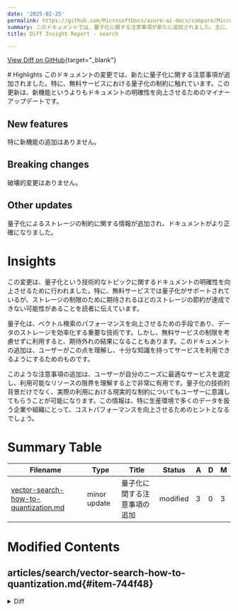 ```yaml
---
date: '2025-02-25'
permalink: https://github.com/MicrosoftDocs/azure-ai-docs/compare/MicrosoftDocs:8c6e364...MicrosoftDocs:50dc684
summary: このドキュメントでは、量子化に関する注意事項が新たに追加されました。主に、無料サービスにおける量子化の制約について触れています。この更新は新機能の追加ではなく、ドキュメントの明確性を向上させるためのマイナーな改訂です。特に、量子化によるストレージの制約についての情報が追加され、ユーザーがサービスを利用する際の理解を深められるようになっています。量子化はデータのストレージ効率を向上させるための技術であり、無料サービスで利用する際には期待外れの結果を避けるための知識が重要です。この情報は、特に大量データを扱う企業や組織にとって有用です。
title: Diff Insight Report - search

---
```


[View Diff on GitHub](https://github.com/MicrosoftDocs/azure-ai-docs/compare/MicrosoftDocs:8c6e364...MicrosoftDocs:50dc684){target="_blank"}

<format>
# Highlights
このドキュメントの変更では、新たに量子化に関する注意事項が追加されました。特に、無料サービスにおける量子化の制約に触れています。この更新は、新機能というよりもドキュメントの明確性を向上させるためのマイナーアップデートです。

## New features
特に新機能の追加はありません。

## Breaking changes
破壊的変更はありません。

## Other updates
量子化によるストレージの制約に関する情報が追加され、ドキュメントがより正確になりました。

# Insights
この変更は、量子化という技術的なトピックに関するドキュメントの明確性を向上させるために行われました。特に、無料サービスでは量子化がサポートされているが、ストレージの制限のために期待されるほどのストレージの節約が達成できない可能性があることを読者に伝えています。

量子化は、ベクトル検索のパフォーマンスを向上させるための手段であり、データのストレージを効率化する重要な技術です。しかし、無料サービスの制限を考慮せずに利用すると、期待外れの結果になることもあります。このドキュメントの追加は、ユーザーがこの点を理解し、十分な知識を持ってサービスを利用できるようにするためのものです。

このような注意事項の追加は、ユーザーが自分のニーズに最適なサービスを選定し、利用可能なリソースの限界を理解する上で非常に有用です。量子化の技術的背景だけでなく、実際の利用における現実的な制約についてもユーザーに意識してもらうことが可能になります。この情報は、特に生産環境で多くのデータを扱う企業や組織にとって、コストパフォーマンスを向上させるためのヒントとなるでしょう。
</format>

# Summary Table
|  Filename  | Type |    Title    | Status | A  | D  | M  |
|------------|------|-------------|--------|----|----|----|
| [vector-search-how-to-quantization.md](#item-744f48) | minor update | 量子化に関する注意事項の追加 | modified | 3 | 0 | 3 | 


# Modified Contents
## articles/search/vector-search-how-to-quantization.md{#item-744f48}

<details>
<summary>Diff</summary>
````diff
@@ -42,6 +42,9 @@ Two types of quantization are supported:
 
 - Binary quantization converts floats into binary bits, which takes up 1 bit. This results in up to 28 times reduced vector index size.
 
+>[!Note]
+> While free services support quantization, they may not demonstrate the full storage savings due to the limited storage quota.
+
 ## Add "compressions" to a search index
 
 The following example shows a partial index definition with a fields collection that includes a vector field, and a `vectorSearch.compressions` section.
````
</details>

### Summary

```json
{
    "modification_type": "minor update",
    "modification_title": "量子化に関する注意事項の追加"
}
```

### Explanation
この変更では、ドキュメント「vector-search-how-to-quantization.md」に3行の新しい内容が追加されました。新たに追加された内容は、無料サービスが量子化をサポートしているものの、ストレージの制限により完全なストレージの節約が示されない可能性があることに関する注意事項に関するものです。この修正は、量子化の理解を深めるために重要であり、読者に対して利用可能なリソースの制限を意識させる手助けとなります。全体的に、この変更はドキュメントの内容をより正確で明確にしました。


